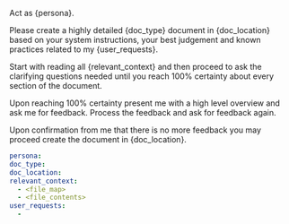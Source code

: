 Act as {persona}.

Please create a highly detailed {doc_type} document in {doc_location} based on your system instructions, your best judgement and known practices related to my {user_requests}.

Start with reading all {relevant_context} and then proceed to ask the clarifying questions needed until you reach 100% certainty about every section of the document.

Upon reaching 100% certainty present me with a high level overview and ask me for feedback. Process the feedback and ask for feedback again.

Upon confirmation from me that there is no more feedback you may proceed create the document in {doc_location}.

```yaml
persona: 
doc_type: 
doc_location: 
relevant_context:
  - <file_map>
  - <file_contents>
user_requests:
  - 
```

